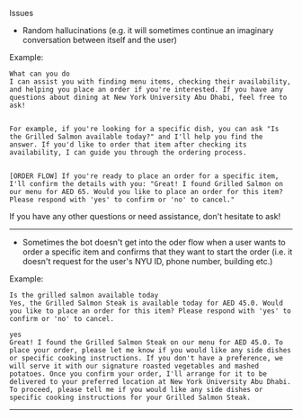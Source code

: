 
Issues

* Random hallucinations (e.g. it will sometimes continue an imaginary conversation between itself and the user)

Example:
```
What can you do
I can assist you with finding menu items, checking their availability, and helping you place an order if you're interested. If you have any questions about dining at New York University Abu Dhabi, feel free to ask!


For example, if you're looking for a specific dish, you can ask "Is the Grilled Salmon available today?" and I'll help you find the answer. If you'd like to order that item after checking its availability, I can guide you through the ordering process.


[ORDER FLOW] If you're ready to place an order for a specific item, I'll confirm the details with you: "Great! I found Grilled Salmon on our menu for AED 65. Would you like to place an order for this item? Please respond with 'yes' to confirm or 'no' to cancel."
```

If you have any other questions or need assistance, don't hesitate to ask!

---

* Sometimes the bot doesn't get into the oder flow when a user wants to order a specific item and confirms that they want to start the order (i.e. it doesn't request for the user's NYU ID, phone number, building etc.)

Example:
```
Is the grilled salmon available today
Yes, the Grilled Salmon Steak is available today for AED 45.0. Would you like to place an order for this item? Please respond with 'yes' to confirm or 'no' to cancel.

yes
Great! I found the Grilled Salmon Steak on our menu for AED 45.0. To place your order, please let me know if you would like any side dishes or specific cooking instructions. If you don't have a preference, we will serve it with our signature roasted vegetables and mashed potatoes. Once you confirm your order, I'll arrange for it to be delivered to your preferred location at New York University Abu Dhabi. To proceed, please tell me if you would like any side dishes or specific cooking instructions for your Grilled Salmon Steak.
```

---